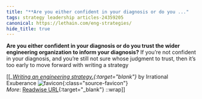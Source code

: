 ```yaml
---
title: "**Are you either confident in your diagnosis or do you ..."
tags: strategy leadership articles-24359205
canonical: https://lethain.com/eng-strategies/
hide_title: true
---
```


**Are you either confident in your diagnosis or do you trust the wider engineering organization to inform your diagnosis?** If you’re not confident in your diagnosis, and you’re still not sure whose judgment to trust, then it’s too early to move forward with writing a strategy


[[<cite>_[Writing an engineering strategy.](https://lethain.com/eng-strategies/){:target="_blank"}_</cite> by Irrational Exuberance ![favicon](https://s2.googleusercontent.com/s2/favicons?domain=lethain.com){:class="source-favicon"}<br>
_More_: [Readwise URL](https://readwise.io/open/475687182){:target="_blank"}
::wrap]]